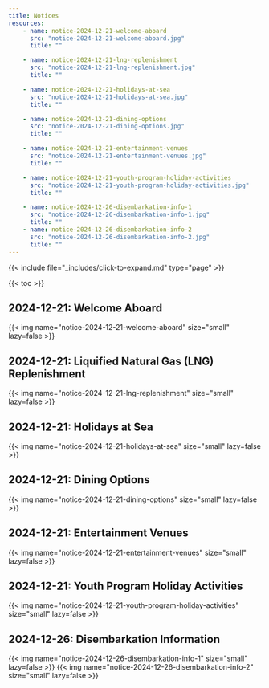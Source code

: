 ```yaml
---
title: Notices
resources:
    - name: notice-2024-12-21-welcome-aboard
      src: "notice-2024-12-21-welcome-aboard.jpg"
      title: ""

    - name: notice-2024-12-21-lng-replenishment
      src: "notice-2024-12-21-lng-replenishment.jpg"
      title: ""

    - name: notice-2024-12-21-holidays-at-sea
      src: "notice-2024-12-21-holidays-at-sea.jpg"
      title: ""

    - name: notice-2024-12-21-dining-options
      src: "notice-2024-12-21-dining-options.jpg"
      title: ""

    - name: notice-2024-12-21-entertainment-venues
      src: "notice-2024-12-21-entertainment-venues.jpg"
      title: ""

    - name: notice-2024-12-21-youth-program-holiday-activities
      src: "notice-2024-12-21-youth-program-holiday-activities.jpg"
      title: ""

    - name: notice-2024-12-26-disembarkation-info-1
      src: "notice-2024-12-26-disembarkation-info-1.jpg"
      title: ""
    - name: notice-2024-12-26-disembarkation-info-2
      src: "notice-2024-12-26-disembarkation-info-2.jpg"
      title: ""
---
```


{{< include file="_includes/click-to-expand.md" type="page" >}}

{{< toc >}}

## 2024-12-21: Welcome Aboard

{{< img name="notice-2024-12-21-welcome-aboard" size="small" lazy=false >}}

## 2024-12-21: Liquified Natural Gas (LNG) Replenishment

{{< img name="notice-2024-12-21-lng-replenishment" size="small" lazy=false >}}

## 2024-12-21: Holidays at Sea

{{< img name="notice-2024-12-21-holidays-at-sea" size="small" lazy=false >}}

## 2024-12-21: Dining Options

{{< img name="notice-2024-12-21-dining-options" size="small" lazy=false >}}

## 2024-12-21: Entertainment Venues

{{< img name="notice-2024-12-21-entertainment-venues" size="small" lazy=false >}}

## 2024-12-21: Youth Program Holiday Activities

{{< img name="notice-2024-12-21-youth-program-holiday-activities" size="small" lazy=false >}}

## 2024-12-26: Disembarkation Information

{{< img name="notice-2024-12-26-disembarkation-info-1" size="small" lazy=false >}}
{{< img name="notice-2024-12-26-disembarkation-info-2" size="small" lazy=false >}}
